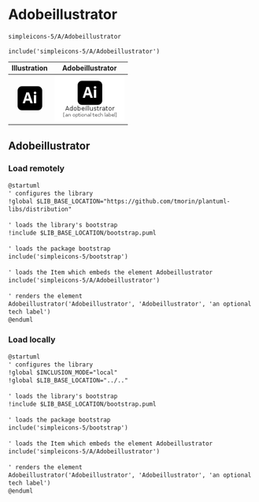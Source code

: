 # Adobeillustrator


```text
simpleicons-5/A/Adobeillustrator
```

```text
include('simpleicons-5/A/Adobeillustrator')
```



| Illustration | Adobeillustrator |
| :---: | :---: |
| ![illustration for Illustration](../../simpleicons-5/A/Adobeillustrator.png) | ![illustration for Adobeillustrator](../../simpleicons-5/A/Adobeillustrator.Local.png) |




## Adobeillustrator

### Load remotely
```plantuml
@startuml
' configures the library
!global $LIB_BASE_LOCATION="https://github.com/tmorin/plantuml-libs/distribution"

' loads the library's bootstrap
!include $LIB_BASE_LOCATION/bootstrap.puml

' loads the package bootstrap
include('simpleicons-5/bootstrap')

' loads the Item which embeds the element Adobeillustrator
include('simpleicons-5/A/Adobeillustrator')

' renders the element
Adobeillustrator('Adobeillustrator', 'Adobeillustrator', 'an optional tech label')
@enduml
```

### Load locally
```plantuml
@startuml
' configures the library
!global $INCLUSION_MODE="local"
!global $LIB_BASE_LOCATION="../.."

' loads the library's bootstrap
!include $LIB_BASE_LOCATION/bootstrap.puml

' loads the package bootstrap
include('simpleicons-5/bootstrap')

' loads the Item which embeds the element Adobeillustrator
include('simpleicons-5/A/Adobeillustrator')

' renders the element
Adobeillustrator('Adobeillustrator', 'Adobeillustrator', 'an optional tech label')
@enduml
```


